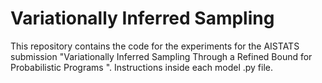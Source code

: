 # Variationally Inferred Sampling

This repository contains the code for the experiments for the AISTATS submission "Variationally Inferred Sampling Through a Refined Bound for Probabilistic Programs
".
Instructions inside each model .py file.

